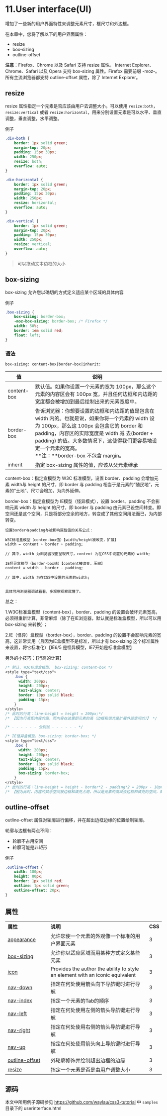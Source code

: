 # 11.User interface(UI)

增加了一些新的用户界面特性来调整元素尺寸，框尺寸和外边框。

在本章中，您将了解以下的用户界面属性：

- resize
- box-sizing
- outline-offset

**注意**：Firefox、Chrome 以及 Safari 支持 resize 属性。
Internet Explorer、Chrome、Safari 以及 Opera 支持 box-sizing 属性。Firefox 需要前缀 -moz-。
所有主流浏览器都支持 outline-offset 属性，除了 Internet Explorer。

## resize

resize 属性指定一个元素是否应该由用户去调整大小。可以使用 `resize:both`， `resize:vertical` 或者 `resize:horizontal`，用来分别设置元素是可以水平、垂直调整，垂直调整，水平调整。

例子

```css
.div-both {
    border: 1px solid green;
    margin-top: 20px;
    padding: 15px 30px;
    width: 250px;
    resize: both;
    overflow: auto;
}

.div-horizontal {
    border: 1px solid green;
    margin-top: 20px;
    padding: 15px 30px;
    width: 250px;
    resize: horizontal;
    overflow: auto;
}

.div-vertical {
    border: 1px solid green;
    margin-top: 20px;
    padding: 15px 30px;
    width: 250px;
    resize: vertical;
    overflow: auto;
}
```

> 可以拖动文本边框的大小

## box-sizing

box-sizing 允许您以确切的方式定义适应某个区域的具体内容

例子

```css
.box-sizing {
    box-sizing: border-box;
    -moz-box-sizing: border-box; /* Firefox */
    width: 50%;
    border: 1em solid red;
    float: left;
}
```

### 语法

`box-sizing: content-box|border-box|inherit:`

| 值          | 说明                                                                                                                                                                                                                                                                                                     |
| ----------- | -------------------------------------------------------------------------------------------------------------------------------------------------------------------------------------------------------------------------------------------------------------------------------------------------------- |
| content-box | 默认值。如果你设置一个元素的宽为 100px，那么这个元素的内容区会有 100px 宽，并且任何边框和内边距的宽度都会被增加到最后绘制出来的元素宽度中。                                                                                                                                                              |
| border-box  | 告诉浏览器：你想要设置的边框和内边距的值是包含在 width 内的。也就是说，如果你将一个元素的 width 设为 100px，那么这 100px 会包含它的 border 和 padding，内容区的实际宽度是 width 减 去(border + padding) 的值。大多数情况下，这使得我们更容易地设定一个元素的宽高。<br>**注：**border-box 不包含 margin。 |
| inherit     | 指定 box-sizing 属性的值，应该从父元素继承                                                                                                                                                                                                                                                               |

content-box：指定盒模型为 W3C 标准模型，设置 border、padding 会增加元素 width与 height 的尺寸，即 border 与 padding 相当于是元素的“殖民地”，元素的“土地”、尺寸会增加，为向外延伸。

border-box：指定盒模型为 IE模型（怪异模式），设置 border、padding 不会影响元素 width 与 height 的尺寸，即 border 与 padding 由元素已设空间转变。即空间还是这个空间，只是将部分空余的地方，转变成了其他空间用法而已，为内部转变。

```
设置border与padding与被影响属性值的关系公式：

W3C标准盒模型（conten-box值）【width/height被改变，扩展】
width = content + border + padding;

// 其中，width 为浏览器视窗呈现尺寸，content 为在CSS中设置的元素的 width;

IE怪异盒模型（border-box值）【content被改变，压缩】
content = width - border - padding;

// 其中，width 为在CSS中设置的元素的width;


具体可用浏览器调试看看，多观察观察就懂了。
```

总之：

1.W3C标准盒模型（content-box），border、padding 的设置会破坏元素宽高，必须得重新计算，非常麻烦（除了在IE浏览器，默认就是标准盒模型，所以可以用 box-sizing 来转换）；

2.IE（怪异）盒模型（border-box），border、padding 的设置不会影响元素的宽高，这非常实用（且因为IE盒模型不是标准，所以才有 box-sizing 这个标准属性来设置，将它标准化）【IE6/5 是怪异模型，IE7开始是标准盒模型】

另外的小技巧：【行高的计算】

```css
/* 默认, W3C标准盒模型、 box-sizing: content-box */
<style type="text/css">
    .box {
      width: 200px;
      height: 200px;
      text-align: center;
      border: 10px solid black;
      padding: 15px;
    }
</style>
/* 此时的行高：line-height = height = 200px;*/
/* 【因为行高即内容的高，而内容在这里即元素的高（边框和填充是扩展外部空间的）】 */

/* - - - - - - 分割线 - - - - - - */

/* IE怪异盒模型、box-sizing: border-box; */
<style type="text/css">
    .box {
      width: 200px;
      height: 200px;
      text-align: center;
      border: 10px solid black;
      padding: 15px;
      box-sizing: border-box;
    }
</style>
/* 此时的行高：line-height = height - border*2 - padding*2 = 200px - 10px*2 - 15px*2 = 150px; */
/* 【因为此时，内容的其余空间被边框和填充占用，所以是元素的高减去边框和填充的空间，剩余即为内容空间】 */
```

## outline-offset

outline-offset 属性对轮廓进行偏移，并在超出边框边缘的位置绘制轮廓。

轮廓与边框有两点不同：

- 轮廓不占用空间
- 轮廓可能是非矩形

例子

```css
.outline-offset {
    width: 180px;
    height: 80px;
    border: 1px solid red;
    outline: 1px solid green;
    outline-offset: 20px;
}
```

## 属性

<table class="reference"> <tbody><tr> <th width="28%" align="left">属性</th> <th width="67%" align="left">说明</th> <th width="5%" align="left">CSS</th> </tr> <tr> <td><a href="#">appearance</a></td> <td>允许您使一个元素的外观像一个标准的用户界面元素</td> <td>3</td> </tr> <tr> <td><a href="#">box-sizing</a></td> <td>允许你以适应区域而用某种方式定义某些元素</td> <td>3</td> </tr> <tr> <td><a href="#">icon</a></td> <td>Provides the author the ability to style an element with an iconic equivalent</td> <td>3</td> </tr> <tr> <td><a href="#">nav-down</a></td> <td>指定在何处使用箭头向下导航键时进行导航</td> <td>3</td> </tr> <tr> <td><a href="#">nav-index</a></td> <td>指定一个元素的Tab的顺序</td> <td>3</td> </tr> <tr> <td><a href="#">nav-left</a></td> <td>指定在何处使用左侧的箭头导航键进行导航</td> <td>3</td> </tr> <tr> <td><a href="#">nav-right</a></td> <td>指定在何处使用右侧的箭头导航键进行导航</td> <td>3</td> </tr> <tr> <td><a href="#">nav-up</a></td> <td>指定在何处使用箭头向上导航键时进行导航</td> <td>3</td> </tr> <tr> <td><a href="#">outline-offset</a></td> <td>外轮廓修饰并绘制超出边框的边缘</td> <td>3</td> </tr> <tr> <td><a href="#">resize</a></td> <td>指定一个元素是否是由用户调整大小</td> <td>3</td> </tr> </tbody></table>

## 源码

本文中所用例子源码参见
<https://github.com/waylau/css3-tutorial> 中 `samples` 目录下的 userinterface.html